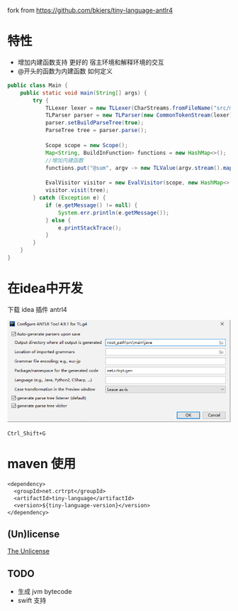 fork from https://github.com/bkiers/tiny-language-antlr4
# 特性
- 增加内建函数支持 更好的 宿主环境和解释环境的交互
- @开头的函数为内建函数
如何定义
```java
public class Main {
    public static void main(String[] args) {
        try {
            TLLexer lexer = new TLLexer(CharStreams.fromFileName("src/main/tl/test.pg"));
            TLParser parser = new TLParser(new CommonTokenStream(lexer));
            parser.setBuildParseTree(true);
            ParseTree tree = parser.parse();
            
            Scope scope = new Scope();
            Map<String, BuildInFunction> functions = new HashMap<>();
            //增加内建函数
            functions.put("@sum", argv -> new TLValue(argv.stream().mapToLong(TLValue::asByte).sum()));

            EvalVisitor visitor = new EvalVisitor(scope, new HashMap<>(),functions);
            visitor.visit(tree);
        } catch (Exception e) {
            if (e.getMessage() != null) {
                System.err.println(e.getMessage());
            } else {
                e.printStackTrace();
            }
        }
    }
}
```


# 在idea中开发

下载 idea 插件 antrl4

![ANTLR config](./image/antlr_config.png)

```
Ctrl_Shift+G
```



# maven 使用
```
<dependency>
  <groupId>net.crtrpt</groupId>
  <artifactId>tiny-language</artifactId>
  <version>${tiny-language-version}</version>
</dependency>
```
## (Un)license

[The Unlicense](http://unlicense.org)

## TODO 
- 生成 jvm bytecode
- swift 支持

